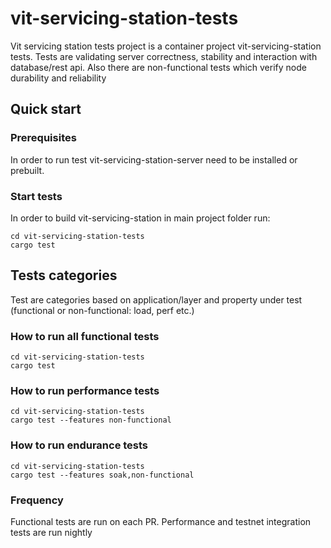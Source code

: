 # vit-servicing-station-tests

Vit servicing station tests project is a container project vit-servicing-station tests. Tests are validating server correctness, stability and interaction with database/rest api. Also there are non-functional tests which verify node durability and reliability

## Quick start

### Prerequisites

In order to run test vit-servicing-station-server need to be installed or prebuilt.

### Start tests

In order to build vit-servicing-station in main project folder run:
```
cd vit-servicing-station-tests
cargo test
```

## Tests categories

Test are categories based on application/layer and property under test (functional or non-functional: load, perf etc.)

### How to run all functional tests

```
cd vit-servicing-station-tests
cargo test 
```

### How to run performance tests
```
cd vit-servicing-station-tests
cargo test --features non-functional
```

### How to run endurance tests
```
cd vit-servicing-station-tests
cargo test --features soak,non-functional
```

### Frequency
Functional tests are run on each PR. Performance and testnet integration tests are run nightly
